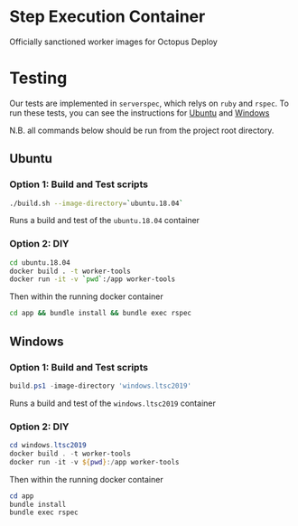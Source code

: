 # Step Execution Container
Officially sanctioned worker images for Octopus Deploy

# Testing
Our tests are implemented in `serverspec`, which relys on `ruby` and `rspec`. To run these tests, you can see the instructions for [Ubuntu](#Ubuntu) and [Windows](#Windows)

N.B. all commands below should be run from the project root directory.

## Ubuntu

### Option 1: Build and Test scripts

```bash
./build.sh --image-directory=`ubuntu.18.04`
```

Runs a build and test of the `ubuntu.18.04` container

### Option 2: DIY

```bash
cd ubuntu.18.04
docker build . -t worker-tools
docker run -it -v `pwd`:/app worker-tools
```

Then within the running docker container

```bash
cd app && bundle install && bundle exec rspec
```

## Windows

### Option 1: Build and Test scripts

```powershell
build.ps1 -image-directory 'windows.ltsc2019'
```

Runs a build and test of the `windows.ltsc2019` container

### Option 2: DIY

```powershell
cd windows.ltsc2019
docker build . -t worker-tools
docker run -it -v ${pwd}:/app worker-tools
```

Then within the running docker container

```powershell
cd app 
bundle install 
bundle exec rspec
```